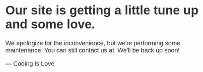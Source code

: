<!DOCTYPE html>
<html>
<head>
<meta http-equiv="Content-type" content="text/html;charset=UTF-8">
<title>Performing Maintenance</title>
<style type="text/css">
      body { text-align: center; padding: 150px; }
      h1 { font-size: 40px; }
      body { font: 20px Helvetica, sans-serif; color: #333; }
      #article { display: block; text-align: left; width: 650px; margin: 0 auto; }
      a { color: #dc8100; text-decoration: none; }
      a:hover { color: #333; text-decoration: none; }
    </style>
</head>
<body>
<div id="article">
<h1>Our site is getting a little tune up and some love.</h1>
<div>
<p>We apologize for the inconvenience, but we're performing some maintenance. You can still contact us at. We'll be back up soon!</p>
<p>— Coding is Love</p>
</div>
</div>
</html>

